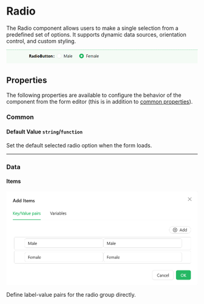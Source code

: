 # Radio

The Radio component allows users to make a single selection from a predefined set of options. It supports dynamic data sources, orientation control, and custom styling.

![Image](../images/radio1.png)

## **Properties**

The following properties are available to configure the behavior of the component from the form editor (this is in addition to [common properties](/docs/front-end-basics/form-components/common-component-properties)).

### Common

#### **Default Value** ``string``/``function``

Set the default selected radio option when the form loads.

___

### Data

#### Items

![Image](../images/radio2.png)

Define label-value pairs for the radio group directly.


